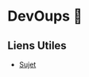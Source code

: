 # DevOups 🤭

## Liens Utiles

- [Sujet](https://www.nuitdelinfo.com/materiel_communication/2021/la_nuit_de_l_info_2021_-_sujet.pdf)
